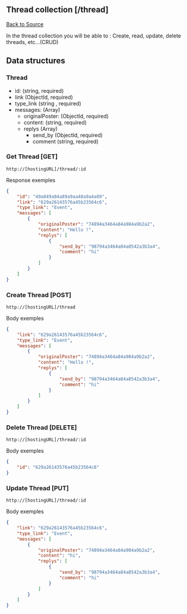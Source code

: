## Thread collection [/thread]
[Back to Source](../README.md)

In the thread collection you will be able to : Create, read, update, delete threads, etc...(CRUD)

## Data structures

### Thread

+ id: (string, required)
+ link (ObjectId, required)
+ type_link (string , required)
+ messages: (Array)
  + originalPoster: (ObjectId, required)
  + content: (string, required)
  + replys (Array)
    + send_by (ObjectId, required)
    + comment (string, required)

### Get Thread [GET]

```
http://[hostingURL]/thread/:id
````
Response exemples
```json
{
    "id": "49a849a84a89a9aa48a9a4a89",
    "link": "629a26143576a45b23564c6",
    "type_link": "Event",
    "messages": [
        {
            "originalPoster": "74894a3464a84a984a9b2a2",
            "content": "Hello !",
            "replys": [
                {
                    "send_by": "98794a3464a84a8542a3b3a4",
                    "comment": "hi"
                }
            ]
        }
    ]
}
```

### Create Thread [POST]

```
http://[hostingURL]/thread
````
Body exemples
```json
{
    "link": "629a26143576a45b23564c6",
    "type_link": "Event",
    "messages": [
        {
            "originalPoster": "74894a3464a84a984a9b2a2",
            "content": "Hello !",
            "replys": [
                {
                    "send_by": "98794a3464a84a8542a3b3a4",
                    "comment": "hi"
                }
            ]
        }
    ]
}
```

### Delete Thread [DELETE]

```
http://[hostingURL]/thread/:id
````
Body exemples
```json
{
    "id": "629a26143576a45b23564c6"
}
```

### Update Thread [PUT]

```
http://[hostingURL]/thread/:id
````
Body exemples
```json
{
    "link": "629a26143576a45b23564c6",
    "type_link": "Event",
    "messages": [
        {
            "originalPoster": "74894a3464a84a984a9b2a2",
            "content": "hi",
            "replys": [
                {
                    "send_by": "98794a3464a84a8542a3b3a4",
                    "comment": "hi"
                }
            ]
        }
    ]
}
```
